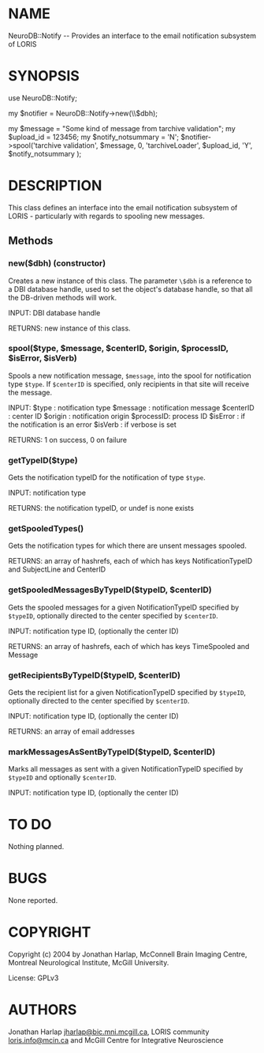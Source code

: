 # NAME

NeuroDB::Notify -- Provides an interface to the email notification subsystem
of LORIS

# SYNOPSIS

use NeuroDB::Notify;

my $notifier = NeuroDB::Notify->new(\\$dbh);

my $message           = "Some kind of message from tarchive validation";
my $upload\_id         = 123456;
my $notify\_notsummary = 'N';
$notifier->spool('tarchive validation', $message,   0,
		         'tarchiveLoader',      $upload\_id, 'Y',
		         $notify\_notsummary
		        );

# DESCRIPTION

This class defines an interface into the email notification subsystem of
LORIS - particularly with regards to spooling new messages.

## Methods

### new($dbh) (constructor)

Creates a new instance of this class. The parameter `\$dbh` is a
reference to a DBI database handle, used to set the object's database
handle, so that all the DB-driven methods will work.

INPUT: DBI database handle

RETURNS: new instance of this class.

### spool($type, $message, $centerID, $origin, $processID, $isError, $isVerb)

Spools a new notification message, `$message`, into the spool for notification
type `$type`. If `$centerID` is specified, only recipients in that site will
receive the message.

INPUT:
  $type     : notification type
  $message  : notification message
  $centerID : center ID
  $origin   : notification origin
  $processID: process ID
  $isError  : if the notification is an error
  $isVerb   : if verbose is set

RETURNS: 1 on success, 0 on failure

### getTypeID($type)

Gets the notification typeID for the notification of type `$type`.

INPUT: notification type

RETURNS: the notification typeID, or undef is none exists

### getSpooledTypes()

Gets the notification types for which there are unsent messages spooled.

RETURNS: an array of hashrefs, each of which has keys NotificationTypeID and
SubjectLine and CenterID

### getSpooledMessagesByTypeID($typeID, $centerID)

Gets the spooled messages for a given NotificationTypeID specified by
`$typeID`, optionally directed to the center specified by `$centerID`.

INPUT: notification type ID, (optionally the center ID)

RETURNS: an array of hashrefs, each of which has keys TimeSpooled and Message

### getRecipientsByTypeID($typeID, $centerID)

Gets the recipient list for a given NotificationTypeID specified by
`$typeID`, optionally directed to the center specified by `$centerID`.

INPUT: notification type ID, (optionally the center ID)

RETURNS: an array of email addresses

### markMessagesAsSentByTypeID($typeID, $centerID)

Marks all messages as sent with a given NotificationTypeID specified by
`$typeID` and optionally `$centerID`.

INPUT: notification type ID, (optionally the center ID)

# TO DO

Nothing planned.

# BUGS

None reported.

# COPYRIGHT

Copyright (c) 2004 by Jonathan Harlap, McConnell Brain Imaging Centre,
Montreal Neurological Institute, McGill University.

License: GPLv3

# AUTHORS

Jonathan Harlap <jharlap@bic.mni.mcgill.ca>,
LORIS community <loris.info@mcin.ca> and McGill Centre for Integrative Neuroscience
